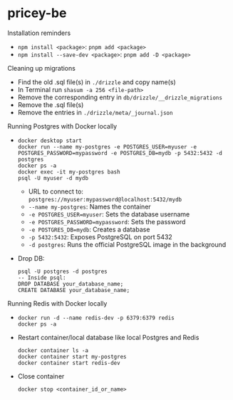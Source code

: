 # pricey-be

Installation reminders

- `npm install <package>`: `pnpm add <package>`
- `npm install --save-dev <package>`: `pnpm add -D <package>`

Cleaning up migrations

- Find the old .sql file(s) in `./drizzle` and copy name(s)
- In Terminal run `shasum -a 256 <file-path>`
- Remove the corresponding entry in `db/drizzle/__drizzle_migrations`
- Remove the .sql file(s)
- Remove the entries in `./drizzle/meta/_journal.json`

Running Postgres with Docker locally

- ```
  docker desktop start
  docker run --name my-postgres -e POSTGRES_USER=myuser -e POSTGRES_PASSWORD=mypassword -e POSTGRES_DB=mydb -p 5432:5432 -d postgres
  docker ps -a
  docker exec -it my-postgres bash
  psql -U myuser -d mydb
  ```
    - URL to connect to: `postgres://myuser:mypassword@localhost:5432/mydb`
    - `--name my-postgres`: Names the container
    - `-e POSTGRES_USER=myuser`: Sets the database username
    - `-e POSTGRES_PASSWORD=mypassword`: Sets the password
    - `-e POSTGRES_DB=mydb`: Creates a database
    - `-p 5432:5432`: Exposes PostgreSQL on port 5432
    - `-d postgres`: Runs the official PostgreSQL image in the background

- Drop DB:
  ```
  psql -U postgres -d postgres
  -- Inside psql:
  DROP DATABASE your_database_name;
  CREATE DATABASE your_database_name;
  ```

Running Redis with Docker locally

- ```aiignore
  docker run -d --name redis-dev -p 6379:6379 redis
  docker ps -a
  ```

- Restart container/local database like local Postgres and Redis
  ```
  docker container ls -a
  docker container start my-postgres
  docker container start redis-dev
  ```

- Close container
  ```aiignore
  docker stop <container_id_or_name>
  ```